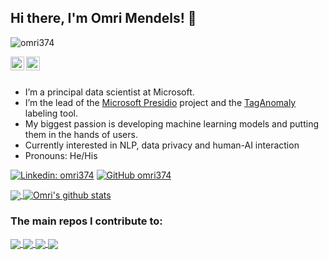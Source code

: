 ## Hi there, I'm Omri Mendels! 👋

<p align="left"> <img src="https://komarev.com/ghpvc/?username=omri374&label=Views&color=blue&style=plastic" alt="omri374" /> </p>

<a href="https://www.linkedin.com/in/omrimendels">
  <img align="left" alt="Omri's Linkdein" width="22px" src="https://cdn.jsdelivr.net/npm/simple-icons@v3/icons/linkedin.svg" />
</a>
<a href="https://github.com/omri374">
  <img align="left" alt="Omri's Github" width="22px" src="https://cdn.jsdelivr.net/npm/simple-icons@v3/icons/github.svg" />
</a>
<br/>
<br/>



- I’m a principal data scientist at Microsoft.
- I’m the lead of the [Microsoft Presidio](https://github.com/microsoft/presidio) project and the [TagAnomaly](https://github.com/microsoft/taganomaly) labeling tool.
- My biggest passion is developing machine learning models and putting them in the hands of users.
- Currently interested in NLP, data privacy and human-AI interaction
- Pronouns: He/His

[![Linkedin: omri374](https://img.shields.io/badge/-omri374-blue?style=flat-square&logo=Linkedin&logoColor=white&link=https://www.linkedin.com/in/omrimendels)](https://www.linkedin.com/in/omrimendels)
[![GitHub omri374](https://img.shields.io/github/followers/omri374?label=follow&style=social)](https://github.com/omri374)


<a href="https://github.com/omri374">
  <img align="center" src="https://github-readme-stats.vercel.app/api/top-langs/?username=omri374&theme=light&hide=javascript,html" />
</a>
<a href="https://github.com/omri374">
 <img align="center" src="https://github-readme-stats.vercel.app/api?username=omri374&show_icons=true&theme=light&line_height=27" alt="Omri's github stats"/>
</a>
<br>

### The main repos I contribute to:

<a href="https://github.com/microsoft/presidio">
 <img align="center" src="https://github-readme-stats.vercel.app/api/pin/?username=microsoft&repo=presidio&theme=light" />
</a>

<a href="https://github.com/microsoft/presidio-research">
 <img align="center" src="https://github-readme-stats.vercel.app/api/pin/?username=microsoft&repo=presidio-research&theme=light" />
</a>

<a href="https://github.com/microsoft/taganomaly">
 <img align="center" src="https://github-readme-stats.vercel.app/api/pin/?username=microsoft&repo=taganomaly&theme=light" />
</a>

<a href="https://github.com/omri374/moda">
 <img align="center" src="https://github-readme-stats.vercel.app/api/pin/?username=omri374&repo=moda&theme=light" />
</a>

